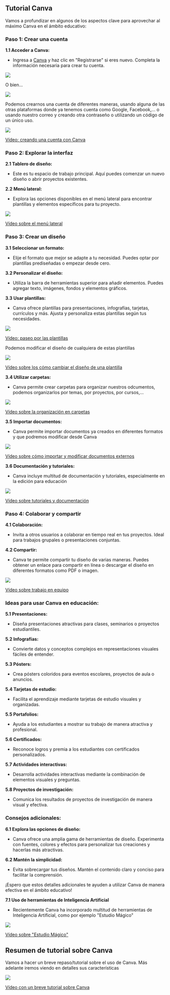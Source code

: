 ## Tutorial Canva

Vamos a profundizar en algunos de los aspectos clave para aprovechar al máximo Canva en el ámbito educativo:

### Paso 1: Crear una cuenta

**1.1 Acceder a Canva:**
   - Ingresa a [Canva](https://www.canva.com/) y haz clic en "Registrarse" si eres nuevo. Completa la información necesaria para crear tu cuenta.

![](https://github.com/javacasm/Iniciacion-Herramientas-Digitales-Aula/blob/main/images/Canva_login0.png?raw=true)

O bien...

![](https://github.com/javacasm/Iniciacion-Herramientas-Digitales-Aula/blob/main/images/canva_login1.png?raw=true)

Podemos crearnos una cuenta de diferentes maneras, usando alguna de las otras plataformas donde ya tenemos cuenta como Google, Facebook,... o usando nuestro correo y creando otra contraseño o utilizando un código de un único uso.

[![](https://github.com/javacasm/Iniciacion-Herramientas-Digitales-Aula/blob/main/images/portada-2.2.creando-cuenta.png?raw=true)](https://drive.google.com/file/d/1N9PeQE1tsO9rvVCdVmbY3EyBYPRVCKgv/view?usp=sharing)

[Vídeo: creando una cuenta con Canva](https://drive.google.com/file/d/1N9PeQE1tsO9rvVCdVmbY3EyBYPRVCKgv/view?usp=sharing)

### Paso 2: Explorar la interfaz

**2.1 Tablero de diseño:**
   - Este es tu espacio de trabajo principal. Aquí puedes comenzar un nuevo diseño o abrir proyectos existentes.

**2.2 Menú lateral:**
   - Explora las opciones disponibles en el menú lateral para encontrar plantillas y elementos específicos para tu proyecto.

[![](https://github.com/javacasm/Iniciacion-Herramientas-Digitales-Aula/blob/main/images/portada-2.2.menu-lateral.png?raw=true)](https://drive.google.com/file/d/1CQKHG7VMGWa0BBwBAX8Y3Do2n6Sm5o2m/view?usp=sharing)

[Vídeo sobre el menú lateral](https://drive.google.com/file/d/1CQKHG7VMGWa0BBwBAX8Y3Do2n6Sm5o2m/view?usp=sharing)


### Paso 3: Crear un diseño

**3.1 Seleccionar un formato:**
   - Elije el formato que mejor se adapte a tu necesidad. Puedes optar por plantillas prediseñadas o empezar desde cero.

**3.2 Personalizar el diseño:**
   - Utiliza la barra de herramientas superior para añadir elementos. Puedes agregar texto, imágenes, fondos y elementos gráficos.

**3.3 Usar plantillas:**
   - Canva ofrece plantillas para presentaciones, infografías, tarjetas, currículos y más. Ajusta y personaliza estas plantillas según tus necesidades.

[![](https://github.com/javacasm/Iniciacion-Herramientas-Digitales-Aula/blob/main/images/portada-2.2.paseo-plantillas.png?raw=true)](https://drive.google.com/file/d/1-kM6qfGtkjK3j2DDtX-yGapMVFYnPbFR/view?usp=sharing)

[Vídeo: paseo por las plantillas](https://drive.google.com/file/d/1-kM6qfGtkjK3j2DDtX-yGapMVFYnPbFR/view?usp=sharing)

Podemos modificar el diseño de cualquiera de estas plantillas

[![](https://github.com/javacasm/Iniciacion-Herramientas-Digitales-Aula/blob/main/images/portada-2.2.explorando-diseño.png?raw=true)](https://drive.google.com/file/d/1bUrAOX2aT7mY5MBRgptkKqsx9aErCW9S/view?usp=sharing)

[Vídeo sobre los cómo cambiar el diseño de una plantilla](https://drive.google.com/file/d/1bUrAOX2aT7mY5MBRgptkKqsx9aErCW9S/view?usp=sharing)


**3.4 Utilizar carpetas:**
   - Canva permite crear carpetas para organizar nuestros odcumentos, podemos organizarlos por temas, por proyectos, por cursos,...

[![](https://github.com/javacasm/Iniciacion-Herramientas-Digitales-Aula/blob/main/images/portada-2.2.organizacion-carpetas.png?raw=true)](https://drive.google.com/file/d/1Pbje5k3VSDWOIAn_WnLc3s8sTj2xM3rx/view?usp=sharing)

[Vídeo sobre la organización en carpetas](https://drive.google.com/file/d/1Pbje5k3VSDWOIAn_WnLc3s8sTj2xM3rx/view?usp=sharing)

**3.5 Importar documentos:**
   - Canva permite importar documentos ya creados en diferentes formatos y que podremos modificar desde Canva

[![](https://github.com/javacasm/Iniciacion-Herramientas-Digitales-Aula/blob/main/images/portada-2.2.importar-documentos.png?raw=true)](https://drive.google.com/file/d/1Et_UofG4uUNp-flhyqddX7HwhXuwOT43/view?usp=sharing)

[Vídeo sobre cómo importar y modificar documentos externos](https://drive.google.com/file/d/1Et_UofG4uUNp-flhyqddX7HwhXuwOT43/view?usp=sharing)


**3.6 Documentación y tutoriales:**
   - Canva incluye multitud de documentación y tutoriales, especialmente en la edición para educación

[![](https://github.com/javacasm/Iniciacion-Herramientas-Digitales-Aula/blob/main/images/portada-2.2.tutoriales-canva.png?raw=true)](https://drive.google.com/file/d/1gYFDzIIxC3CZitiFRiuGUEYNZ-pKl_nw/view?usp=sharing)

[Vídeo sobre tutoriales y documentación](https://drive.google.com/file/d/1gYFDzIIxC3CZitiFRiuGUEYNZ-pKl_nw/view?usp=sharing)

### Paso 4: Colaborar y compartir

**4.1 Colaboración:**
   - Invita a otros usuarios a colaborar en tiempo real en tus proyectos. Ideal para trabajos grupales o presentaciones conjuntas.

**4.2 Compartir:**
   - Canva te permite compartir tu diseño de varias maneras. Puedes obtener un enlace para compartir en línea o descargar el diseño en diferentes formatos como PDF o imagen.


[![](https://github.com/javacasm/Iniciacion-Herramientas-Digitales-Aula/blob/main/images/portada-2.2.trabajo-equipo.png?raw=true)]((https://drive.google.com/file/d/1gYFDzIIxC3CZitiFRiuGUEYNZ-pKl_nw/view?usp=sharing))

[Vídeo sobre trabajo en equipo]((https://drive.google.com/file/d/1gYFDzIIxC3CZitiFRiuGUEYNZ-pKl_nw/view?usp=sharing))

### Ideas para usar Canva en educación:

**5.1 Presentaciones:**
   - Diseña presentaciones atractivas para clases, seminarios o proyectos estudiantiles.

**5.2 Infografías:**
   - Convierte datos y conceptos complejos en representaciones visuales fáciles de entender.

**5.3 Pósters:**
   - Crea pósters coloridos para eventos escolares, proyectos de aula o anuncios.

**5.4 Tarjetas de estudio:**
   - Facilita el aprendizaje mediante tarjetas de estudio visuales y organizadas.

**5.5 Portafolios:**
   - Ayuda a los estudiantes a mostrar su trabajo de manera atractiva y profesional.

**5.6 Certificados:**
   - Reconoce logros y premia a los estudiantes con certificados personalizados.

**5.7 Actividades interactivas:**
   - Desarrolla actividades interactivas mediante la combinación de elementos visuales y preguntas.

**5.8 Proyectos de investigación:**
   - Comunica los resultados de proyectos de investigación de manera visual y efectiva.

### Consejos adicionales:

**6.1 Explora las opciones de diseño:**
   - Canva ofrece una amplia gama de herramientas de diseño. Experimenta con fuentes, colores y efectos para personalizar tus creaciones y hacerlas más atractivas.

**6.2 Mantén la simplicidad:**
   - Evita sobrecargar tus diseños. Mantén el contenido claro y conciso para facilitar la comprensión.

¡Espero que estos detalles adicionales te ayuden a utilizar Canva de manera efectiva en el ámbito educativo!


**7.1 Uso de herramientas de Inteligencia Artificial**
   - Recientemente Canva ha incorporado multitud de herramientas de Inteligencia Artificial, como por ejemplo "Estudio Mágico"

[![](https://github.com/javacasm/Iniciacion-Herramientas-Digitales-Aula/blob/main/images/portada-2.2.Estudio-magico.png?raw=true)](https://drive.google.com/file/d/1Q0M__jUwgphIBFSwQ3F7qeKj2ps2Qwh8/view?usp=sharing)

[Vídeo sobre "Estudio Mágico"](https://drive.google.com/file/d/1Q0M__jUwgphIBFSwQ3F7qeKj2ps2Qwh8/view?usp=sharing)

## Resumen de tutorial sobre Canva

Vamos a hacer un breve repaso/tutorial sobre el uso de Canva. Más adelante iremos viendo en detalles sus características

[![](https://github.com/javacasm/Iniciacion-Herramientas-Digitales-Aula/blob/main/images/portada-2.2.Comenzando-canva.png?raw=true)](https://drive.google.com/file/d/1gvzqXifWyvwCPW8JqRGOtimbOMMtGsqk/view?usp=sharing)

[Vídeo con un breve tutorial sobre Canva](https://drive.google.com/file/d/1gvzqXifWyvwCPW8JqRGOtimbOMMtGsqk/view?usp=sharing)
